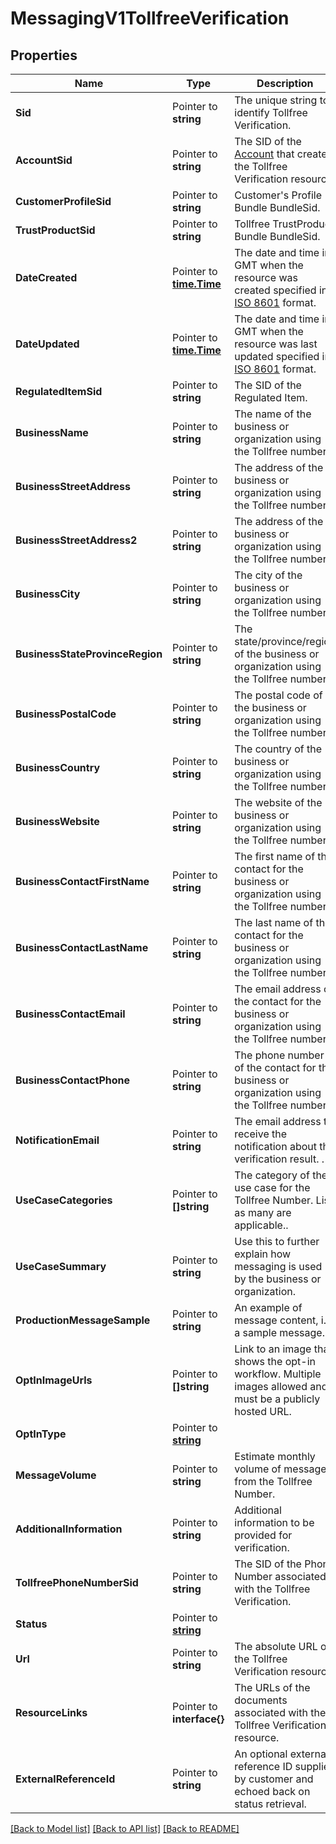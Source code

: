 # MessagingV1TollfreeVerification

## Properties

Name | Type | Description | Notes
------------ | ------------- | ------------- | -------------
**Sid** | Pointer to **string** | The unique string to identify Tollfree Verification. |
**AccountSid** | Pointer to **string** | The SID of the [Account](https://www.twilio.com/docs/iam/api/account) that created the Tollfree Verification resource. |
**CustomerProfileSid** | Pointer to **string** | Customer's Profile Bundle BundleSid. |
**TrustProductSid** | Pointer to **string** | Tollfree TrustProduct Bundle BundleSid. |
**DateCreated** | Pointer to [**time.Time**](time.Time.md) | The date and time in GMT when the resource was created specified in [ISO 8601](https://en.wikipedia.org/wiki/ISO_8601) format. |
**DateUpdated** | Pointer to [**time.Time**](time.Time.md) | The date and time in GMT when the resource was last updated specified in [ISO 8601](https://en.wikipedia.org/wiki/ISO_8601) format. |
**RegulatedItemSid** | Pointer to **string** | The SID of the Regulated Item. |
**BusinessName** | Pointer to **string** | The name of the business or organization using the Tollfree number. |
**BusinessStreetAddress** | Pointer to **string** | The address of the business or organization using the Tollfree number. |
**BusinessStreetAddress2** | Pointer to **string** | The address of the business or organization using the Tollfree number. |
**BusinessCity** | Pointer to **string** | The city of the business or organization using the Tollfree number. |
**BusinessStateProvinceRegion** | Pointer to **string** | The state/province/region of the business or organization using the Tollfree number. |
**BusinessPostalCode** | Pointer to **string** | The postal code of the business or organization using the Tollfree number. |
**BusinessCountry** | Pointer to **string** | The country of the business or organization using the Tollfree number. |
**BusinessWebsite** | Pointer to **string** | The website of the business or organization using the Tollfree number. |
**BusinessContactFirstName** | Pointer to **string** | The first name of the contact for the business or organization using the Tollfree number. |
**BusinessContactLastName** | Pointer to **string** | The last name of the contact for the business or organization using the Tollfree number. |
**BusinessContactEmail** | Pointer to **string** | The email address of the contact for the business or organization using the Tollfree number. |
**BusinessContactPhone** | Pointer to **string** | The phone number of the contact for the business or organization using the Tollfree number. |
**NotificationEmail** | Pointer to **string** | The email address to receive the notification about the verification result. . |
**UseCaseCategories** | Pointer to **[]string** | The category of the use case for the Tollfree Number. List as many are applicable.. |
**UseCaseSummary** | Pointer to **string** | Use this to further explain how messaging is used by the business or organization. |
**ProductionMessageSample** | Pointer to **string** | An example of message content, i.e. a sample message. |
**OptInImageUrls** | Pointer to **[]string** | Link to an image that shows the opt-in workflow. Multiple images allowed and must be a publicly hosted URL. |
**OptInType** | Pointer to [**string**](TollfreeVerificationEnumOptInType.md) |  |
**MessageVolume** | Pointer to **string** | Estimate monthly volume of messages from the Tollfree Number. |
**AdditionalInformation** | Pointer to **string** | Additional information to be provided for verification. |
**TollfreePhoneNumberSid** | Pointer to **string** | The SID of the Phone Number associated with the Tollfree Verification. |
**Status** | Pointer to [**string**](TollfreeVerificationEnumStatus.md) |  |
**Url** | Pointer to **string** | The absolute URL of the Tollfree Verification resource. |
**ResourceLinks** | Pointer to **interface{}** | The URLs of the documents associated with the Tollfree Verification resource. |
**ExternalReferenceId** | Pointer to **string** | An optional external reference ID supplied by customer and echoed back on status retrieval. |

[[Back to Model list]](../README.md#documentation-for-models) [[Back to API list]](../README.md#documentation-for-api-endpoints) [[Back to README]](../README.md)


